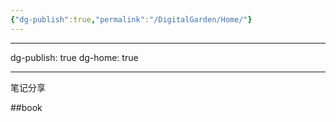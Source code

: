 ```yaml
---
{"dg-publish":true,"permalink":"/DigitalGarden/Home/"}
---
```


---
dg-publish: true
dg-home: true

---
笔记分享


##book

